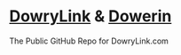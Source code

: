 # <a href="https://dowrylink.com">DowryLink</a> & <a href="https://dower.in">Dowerin</a> 
The Public GitHub Repo for DowryLink.com
